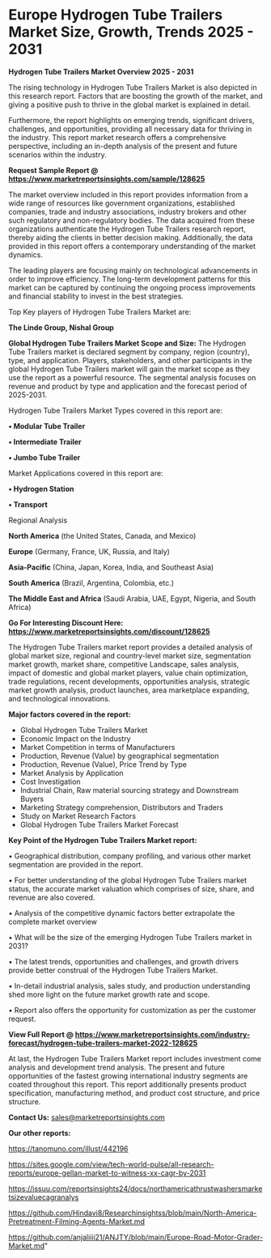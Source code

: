  # Europe Hydrogen Tube Trailers Market Size, Growth, Trends 2025 - 2031

<Strong> Hydrogen Tube Trailers Market Overview 2025 - 2031</strong>

The rising technology in Hydrogen Tube Trailers Market is also depicted in this research report. Factors that are boosting the growth of the market, and giving a positive push to thrive in the global market is explained in detail.

Furthermore, the report highlights on emerging trends, significant drivers, challenges, and opportunities, providing all necessary data for thriving in the industry. This report market research offers a comprehensive perspective, including an in-depth analysis of the present and future scenarios within the industry.

<strong>Request Sample Report @ <a href=https://www.marketreportsinsights.com/sample/128625>https://www.marketreportsinsights.com/sample/128625</a></strong>

The market overview included in this report provides information from a wide range of resources like government organizations, established companies, trade and industry associations, industry brokers and other such regulatory and non-regulatory bodies. The data acquired from these organizations authenticate the Hydrogen Tube Trailers research report, thereby aiding the clients in better decision making. Additionally, the data provided in this report offers a contemporary understanding of the market dynamics.

The leading players are focusing mainly on technological advancements in order to improve efficiency. The long-term development patterns for this market can be captured by continuing the ongoing process improvements and financial stability to invest in the best strategies.

Top Key players of Hydrogen Tube Trailers Market are:

<strong>The Linde Group, Nishal Group</strong>

<strong><b>Global Hydrogen Tube Trailers Market Scope and Size:</b></strong>
The Hydrogen Tube Trailers market is declared segment by company, region (country), type, and application. Players, stakeholders, and other participants in the global Hydrogen Tube Trailers market will gain the market scope as they use the report as a powerful resource. The segmental analysis focuses on revenue and product by type and application and the forecast period of 2025-2031.

Hydrogen Tube Trailers Market Types covered in this report are:

<strong>• Modular Tube Trailer

• Intermediate Trailer

• Jumbo Tube Trailer</strong>

Market Applications covered in this report are:

<strong>• Hydrogen Station

• Transport</strong> 

Regional Analysis

<strong>North America</strong> (the United States, Canada, and Mexico)

<strong>Europe</strong> (Germany, France, UK, Russia, and Italy)

<strong>Asia-Pacific</strong> (China, Japan, Korea, India, and Southeast Asia)

<strong>South America</strong> (Brazil, Argentina, Colombia, etc.)

<strong>The Middle East and Africa</strong> (Saudi Arabia, UAE, Egypt, Nigeria, and South Africa)

<strong>Go For Interesting Discount Here: <a href=https://www.marketreportsinsights.com/discount/128625>https://www.marketreportsinsights.com/discount/128625</a></strong>

The Hydrogen Tube Trailers market report provides a detailed analysis of global market size, regional and country-level market size, segmentation market growth, market share, competitive Landscape, sales analysis, impact of domestic and global market players, value chain optimization, trade regulations, recent developments, opportunities analysis, strategic market growth analysis, product launches, area marketplace expanding, and technological innovations.

<strong><b>Major factors covered in the report:</b></strong>
<ul>
  <li>Global Hydrogen Tube Trailers Market </li>
  <li>Economic Impact on the Industry</li>
  <li>Market Competition in terms of Manufacturers</li>
  <li>Production, Revenue (Value) by geographical segmentation</li>
  <li>Production, Revenue (Value), Price Trend by Type</li>
  <li>Market Analysis by Application</li>
  <li>Cost Investigation</li>
  <li>Industrial Chain, Raw material sourcing strategy and Downstream Buyers</li>
  <li>Marketing Strategy comprehension, Distributors and Traders</li>
  <li>Study on Market Research Factors</li>
  <li>Global Hydrogen Tube Trailers Market Forecast</li>
</ul>

<strong><b>Key Point of the Hydrogen Tube Trailers Market report:</b></strong>

• Geographical distribution, company profiling, and various other market segmentation are provided in the report.

• For better understanding of the global Hydrogen Tube Trailers market status, the accurate market valuation which comprises of size, share, and revenue are also covered.

• Analysis of the competitive dynamic factors better extrapolate the complete market overview

• What will be the size of the emerging Hydrogen Tube Trailers market in 2031?

• The latest trends, opportunities and challenges, and growth drivers provide better construal of the Hydrogen Tube Trailers Market.

• In-detail industrial analysis, sales study, and production understanding shed more light on the future market growth rate and scope.

• Report also offers the opportunity for customization as per the customer request.

<strong><b>View Full Report @ <a href=https://www.marketreportsinsights.com/industry-forecast/hydrogen-tube-trailers-market-2022-128625>https://www.marketreportsinsights.com/industry-forecast/hydrogen-tube-trailers-market-2022-128625</a></b></strong>


At last, the Hydrogen Tube Trailers Market report includes investment come analysis and development trend analysis. The present and future opportunities of the fastest growing international industry segments are coated throughout this report. This report additionally presents product specification, manufacturing method, and product cost structure, and price structure.

<strong>Contact Us:</strong>
sales@marketreportsinsights.com

<strong>Our other reports:</strong>

<a href=https://tanomuno.com/illust/442196>https://tanomuno.com/illust/442196</a>

<a href=https://sites.google.com/view/tech-world-pulse/all-research-reports/europe-gellan-market-to-witness-xx-cagr-by-2031>https://sites.google.com/view/tech-world-pulse/all-research-reports/europe-gellan-market-to-witness-xx-cagr-by-2031</a>

<a href=https://issuu.com/reportsinsights24/docs/northamericathrustwashersmarketsizevaluecagranalys>https://issuu.com/reportsinsights24/docs/northamericathrustwashersmarketsizevaluecagranalys</a>

<a href=https://github.com/Hindavi8/Researchinsightss/blob/main/North-America-Pretreatment-Filming-Agents-Market.md>https://github.com/Hindavi8/Researchinsightss/blob/main/North-America-Pretreatment-Filming-Agents-Market.md</a>

<a href=https://github.com/anjaliiii21/ANJTY/blob/main/Europe-Road-Motor-Grader-Market.md>https://github.com/anjaliiii21/ANJTY/blob/main/Europe-Road-Motor-Grader-Market.md</a>"
